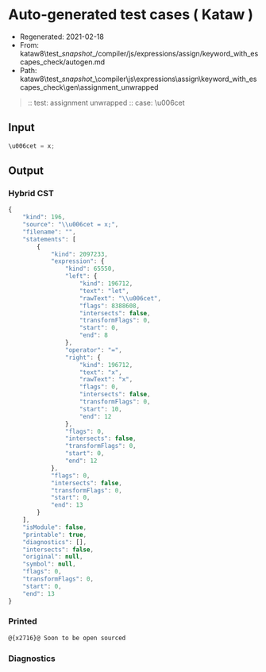 # Auto-generated test cases ( Kataw )
- Regenerated: 2021-02-18
- From: kataw8\test\__snapshot__/compiler/js/expressions/assign/keyword_with_escapes_check/autogen.md
- Path: kataw8\test\__snapshot__\compiler\js\expressions\assign\keyword_with_escapes_check\gen\assignment_unwrapped
> :: test: assignment unwrapped
> :: case: \u006cet
## Input

`````js
\u006cet = x;
`````

## Output

### Hybrid CST


```javascript
{
    "kind": 196,
    "source": "\\u006cet = x;",
    "filename": "",
    "statements": [
        {
            "kind": 2097233,
            "expression": {
                "kind": 65550,
                "left": {
                    "kind": 196712,
                    "text": "let",
                    "rawText": "\\u006cet",
                    "flags": 8388608,
                    "intersects": false,
                    "transformFlags": 0,
                    "start": 0,
                    "end": 8
                },
                "operator": "=",
                "right": {
                    "kind": 196712,
                    "text": "x",
                    "rawText": "x",
                    "flags": 0,
                    "intersects": false,
                    "transformFlags": 0,
                    "start": 10,
                    "end": 12
                },
                "flags": 0,
                "intersects": false,
                "transformFlags": 0,
                "start": 0,
                "end": 12
            },
            "flags": 0,
            "intersects": false,
            "transformFlags": 0,
            "start": 0,
            "end": 13
        }
    ],
    "isModule": false,
    "printable": true,
    "diagnostics": [],
    "intersects": false,
    "original": null,
    "symbol": null,
    "flags": 0,
    "transformFlags": 0,
    "start": 0,
    "end": 13
}
```

  
### Printed


```javascript
@{x2716}@ Soon to be open sourced
```

  
### Diagnostics


```javascript

```

